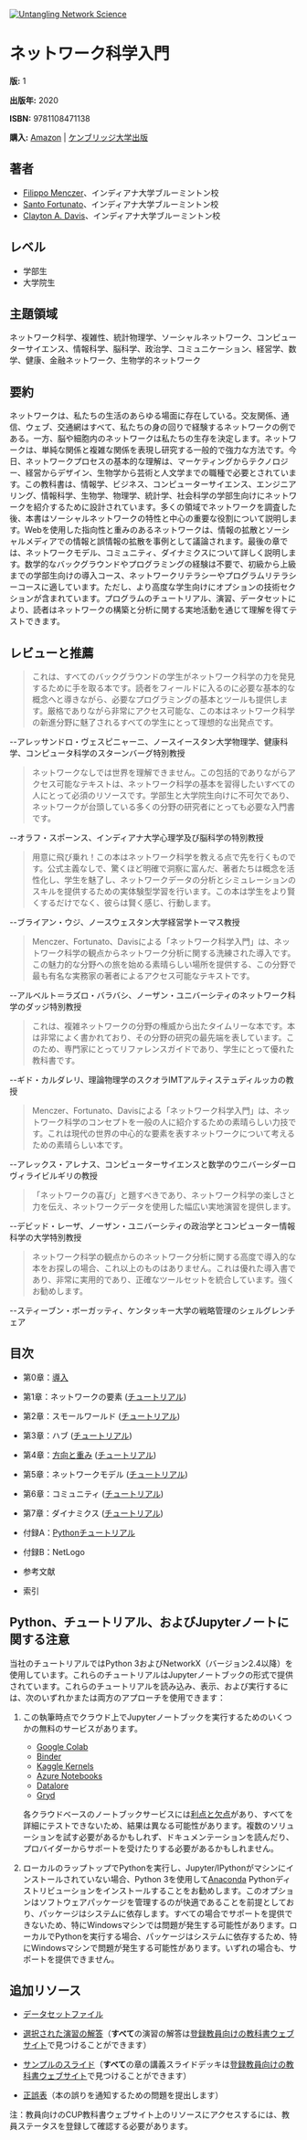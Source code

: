 [![Untangling Network Science](http://img.youtube.com/vi/GZJgPiuQgcw/hqdefault.jpg)](http://www.youtube.com/watch?v=GZJgPiuQgcw "Untangling Network Science")

# ネットワーク科学入門

**版:** 1

**出版年:** 2020

**ISBN:** 9781108471138

**購入:** [Amazon](https://www.amazon.com/First-Course-Network-Science/dp/1108471137/) | [ケンブリッジ大学出版](https://www.cambridge.org/us/academic/subjects/physics/statistical-physics/first-course-network-science)

## 著者

* [Filippo Menczer](https://about.me/fil.m)、インディアナ大学ブルーミントン校
* [Santo Fortunato](https://sites.google.com/view/santofortunato/)、インディアナ大学ブルーミントン校
* [Clayton A. Davis](https://www.clayadavis.net/)、インディアナ大学ブルーミントン校

## レベル

* 学部生
* 大学院生

## 主題領域

ネットワーク科学、複雑性、統計物理学、ソーシャルネットワーク、コンピューターサイエンス、情報科学、脳科学、政治学、コミュニケーション、経営学、数学、健康、金融ネットワーク、生物学的ネットワーク

## 要約

ネットワークは、私たちの生活のあらゆる場面に存在している。交友関係、通信、ウェブ、交通網はすべて、私たちの身の回りで経験するネットワークの例である。一方、脳や細胞内のネットワークは私たちの生存を決定します。ネットワークは、単純な関係と複雑な関係を表現し研究する一般的で強力な方法です。今日、ネットワークプロセスの基本的な理解は、マーケティングからテクノロジー、経営からデザイン、生物学から芸術と人文学までの職種で必要とされています。この教科書は、情報学、ビジネス、コンピューターサイエンス、エンジニアリング、情報科学、生物学、物理学、統計学、社会科学の学部生向けにネットワークを紹介するために設計されています。多くの領域でネットワークを調査した後、本書はソーシャルネットワークの特性と中心の重要な役割について説明します。Webを使用した指向性と重みのあるネットワークは、情報の拡散とソーシャルメディアでの情報と誤情報の拡散を事例として議論されます。最後の章では、ネットワークモデル、コミュニティ、ダイナミクスについて詳しく説明します。数学的なバックグラウンドやプログラミングの経験は不要で、初級から上級までの学部生向けの導入コース、ネットワークリテラシーやプログラムリテラシーコースに適しています。ただし、より高度な学生向けにオプションの技術セクションが含まれています。プログラムのチュートリアル、演習、データセットにより、読者はネットワークの構築と分析に関する実地活動を通じて理解を得てテストできます。

## レビューと推薦

> これは、すべてのバックグラウンドの学生がネットワーク科学の力を発見するために手を取る本です。読者をフィールドに入るのに必要な基本的な概念へと導きながら、必要なプログラミングの基本とツールも提供します。厳格でありながら非常にアクセス可能な、この本はネットワーク科学の新進分野に魅了されるすべての学生にとって理想的な出発点です。

--アレッサンドロ・ヴェスピニャーニ、ノースイースタン大学物理学、健康科学、コンピュータ科学のスターンバーグ特別教授

> ネットワークなしでは世界を理解できません。この包括的でありながらアクセス可能なテキストは、ネットワーク科学の基本を習得したいすべての人にとって必須のリソースです。学部生と大学院生向けに不可欠であり、ネットワークが台頭している多くの分野の研究者にとっても必要な入門書です。

--オラフ・スポーンス、インディアナ大学心理学及び脳科学の特別教授

> 用意に飛び乗れ！この本はネットワーク科学を教える点で先を行くものです。公式主義なしで、驚くほど明確で洞察に富んだ、著者たちは概念を活性化し、学生を魅了し、ネットワークデータの分析とシミュレーションのスキルを提供するための実体験型学習を行います。この本は学生をより賢くするだけでなく、彼らは賢く感じ、行動します。

--ブライアン・ウジ、ノースウェスタン大学経営学トーマス教授

> Menczer、Fortunato、Davisによる「ネットワーク科学入門」は、ネットワーク科学の観点からネットワーク分析に関する洗練された導入です。この魅力的な分野への旅を始める素晴らしい場所を提供する、この分野で最も有名な実務家の著者によるアクセス可能なテキストです。

--アルベルト＝ラズロ・バラバシ、ノーザン・ユニバーシティのネットワーク科学のダッジ特別教授

> これは、複雑ネットワークの分野の権威から出たタイムリーな本です。本は非常によく書かれており、その分野の研究の最先端を表しています。このため、専門家にとってリファレンスガイドであり、学生にとって優れた教科書です。

--ギド・カルダレリ、理論物理学のスクオラIMTアルティステュディルッカの教授

> Menczer、Fortunato、Davisによる「ネットワーク科学入門」は、ネットワーク科学のコンセプトを一般の人に紹介するための素晴らしい力技です。これは現代の世界の中心的な要素を表すネットワークについて考えるための素晴らしい本です。

--アレックス・アレナス、コンピューターサイエンスと数学のウニバーシダーロヴィライビルギリの教授

> 「ネットワークの喜び」と題すべきであり、ネットワーク科学の楽しさと力を伝え、ネットワークデータを使用した幅広い実地演習を提供します。

--デビッド・レーザ、ノーザン・ユニバーシティの政治学とコンピューター情報科学の大学特別教授

> ネットワーク科学の観点からのネットワーク分析に関する高度で導入的な本をお探しの場合、これ以上のものはありません。これは優れた導入書であり、非常に実用的であり、正確なツールセットを統合しています。強くお勧めします。

--スティーブン・ボーガッティ、ケンタッキー大学の戦略管理のシェルグレンチェア

## 目次

* 第0章：[導入](https://github.com/CambridgeUniversityPress/FirstCourseNetworkScience/blob/master/sample/chapters/chapter0.pdf)

* 第1章：ネットワークの要素 ([チュートリアル](https://github.com/CambridgeUniversityPress/FirstCourseNetworkScience/blob/master/tutorials_ja/Chapter%201%20Tutorial.ipynb))

* 第2章：スモールワールド ([チュートリアル](https://github.com/CambridgeUniversityPress/FirstCourseNetworkScience/blob/master/tutorials_ja/Chapter%202%20Tutorial.ipynb))

* 第3章：ハブ ([チュートリアル](https://github.com/CambridgeUniversityPress/FirstCourseNetworkScience/blob/master/tutorials_ja/Chapter%203%20Tutorial.ipynb))

* 第4章：[方向と重み](https://github.com/CambridgeUniversityPress/FirstCourseNetworkScience/blob/master/sample/chapters/chapter4.pdf) ([チュートリアル](https://github.com/CambridgeUniversityPress/FirstCourseNetworkScience/blob/master/tutorials_ja/Chapter%204%20Tutorial%20(Twitter%20API%20v2).ipynb))

* 第5章：ネットワークモデル ([チュートリアル](https://github.com/CambridgeUniversityPress/FirstCourseNetworkScience/blob/master/tutorials_ja/Chapter%205%20Tutorial.ipynb))

* 第6章：コミュニティ ([チュートリアル](https://github.com/CambridgeUniversityPress/FirstCourseNetworkScience/blob/master/tutorials_ja/Chapter%206%20Tutorial.ipynb))

* 第7章：ダイナミクス ([チュートリアル](https://github.com/CambridgeUniversityPress/FirstCourseNetworkScience/blob/master/tutorials_ja/Chapter%207%20Tutorial.ipynb))

* 付録A：[Pythonチュートリアル](https://github.com/CambridgeUniversityPress/FirstCourseNetworkScience/blob/master/tutorials_ja/Appendix%20-%20Python%20Tutorial.ipynb)

* 付録B：NetLogo

* 参考文献

* 索引

## Python、チュートリアル、およびJupyterノートに関する注意

当社のチュートリアルではPython 3およびNetworkX（バージョン2.4以降）を使用しています。これらのチュートリアルはJupyterノートブックの形式で提供されています。これらのチュートリアルを読み込み、表示、および実行するには、次のいずれかまたは両方のアプローチを使用できます：

1. この執筆時点でクラウド上でJupyterノートブックを実行するためのいくつかの無料のサービスがあります。
   * [Google Colab](https://colab.research.google.com/)
   * [Binder](https://mybinder.org/)
   * [Kaggle Kernels](https://www.kaggle.com/kernels)
   * [Azure Notebooks](https://notebooks.azure.com/)
   * [Datalore](https://datalore.io/)
   * [Gryd](https://gryd.us/)

   各クラウドベースのノートブックサービスには[利点と欠点](https://www.dataschool.io/cloud-services-for-jupyter-notebook/)があり、すべてを詳細にテストできないため、結果は異なる可能性があります。複数のソリューションを試す必要があるかもしれず、ドキュメンテーションを読んだり、プロバイダーからサポートを受けたりする必要があるかもしれません。

2. ローカルのラップトップでPythonを実行し、Jupyter/IPythonがマシンにインストールされていない場合、Python 3を使用して[Anaconda](https://www.anaconda.com/distribution/) Pythonディストリビューションをインストールすることをお勧めします。このオプションはソフトウェアパッケージを管理するのが快適であることを前提としており、パッケージはシステムに依存します。すべての場合でサポートを提供できないため、特にWindowsマシンでは問題が発生する可能性があります。ローカルでPythonを実行する場合、パッケージはシステムに依存するため、特にWindowsマシンで問題が発生する可能性があります。いずれの場合も、サポートを提供できません。

## 追加リソース

* [データセットファイル](https://github.com/CambridgeUniversityPress/FirstCourseNetworkScience/tree/master/datasets)

* [選択された演習の解答](https://github.com/CambridgeUniversityPress/FirstCourseNetworkScience/blob/master/sample/Selected_Exercise_Solutions.pdf)（**すべて**の演習の解答は[登録教員向けの教科書ウェブサイト](https://www.cambridge.org/academic/subjects/physics/statistical-physics/first-course-network-science#resources)で見つけることができます）

* [サンプルのスライド](https://github.com/CambridgeUniversityPress/FirstCourseNetworkScience/tree/master/sample/slides)（**すべて**の章の講義スライドデッキは[登録教員向けの教科書ウェブサイト](https://www.cambridge.org/academic/subjects/physics/statistical-physics/first-course-network-science#resources)で見つけることができます）

* [正誤表](https://github.com/CambridgeUniversityPress/FirstCourseNetworkScience/issues)（本の誤りを通知するための問題を提出します）

注：教員向けのCUP教科書ウェブサイト上のリソースにアクセスするには、教員ステータスを登録して確認する必要があります。
